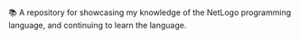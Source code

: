 📚️ A repository for showcasing my knowledge of the NetLogo programming language, and continuing to learn the language. 
